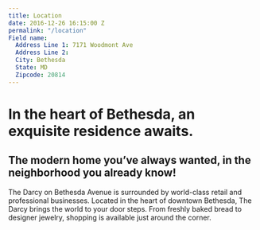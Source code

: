 ```yaml
---
title: Location
date: 2016-12-26 16:15:00 Z
permalink: "/location"
Field name:
  Address Line 1: 7171 Woodmont Ave
  Address Line 2: 
  City: Bethesda
  State: MD
  Zipcode: 20814
---
```


# In the heart of Bethesda, an exquisite residence awaits.

## The modern home you’ve always wanted, in the neighborhood you already know!

The Darcy on Bethesda Avenue is surrounded by world-class retail and professional businesses. Located in the heart of downtown Bethesda, The Darcy brings the world to your door steps. From freshly baked bread to designer jewelry, shopping is available just around the corner.
